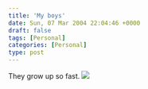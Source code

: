 ```yaml
---
title: 'My boys'
date: Sun, 07 Mar 2004 22:04:46 +0000
draft: false
tags: [Personal]
categories: [Personal]
type: post
---
```


They grow up so fast. ![](http://jroller.com/resources/jmrodri/Together.jpg)